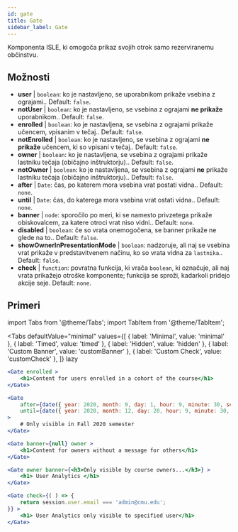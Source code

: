 ```yaml
---
id: gate 
title: Gate
sidebar_label: Gate
---
```


Komponenta ISLE, ki omogoča prikaz svojih otrok samo rezerviranemu občinstvu.

## Možnosti

* __user__ | `boolean`: ko je nastavljeno, se uporabnikom prikaže vsebina z ograjami.. Default: `false`.
* __notUser__ | `boolean`: ko je nastavljeno, se vsebina z ograjami **ne prikaže** uporabnikom.. Default: `false`.
* __enrolled__ | `boolean`: ko je nastavljena, se vsebina z ograjami prikaže učencem, vpisanim v tečaj.. Default: `false`.
* __notEnrolled__ | `boolean`: ko je nastavljeno, se vsebina z ograjami **ne prikaže** učencem, ki so vpisani v tečaj.. Default: `false`.
* __owner__ | `boolean`: ko je nastavljena, se vsebina z ograjami prikaže lastniku tečaja (običajno inštruktorju).. Default: `false`.
* __notOwner__ | `boolean`: ko je nastavljena, se vsebina z ograjami **ne** prikaže lastniku tečaja (običajno inštruktorju).. Default: `false`.
* __after__ | `Date`: čas, po katerem mora vsebina vrat postati vidna.. Default: `none`.
* __until__ | `Date`: čas, do katerega mora vsebina vrat ostati vidna.. Default: `none`.
* __banner__ | `node`: sporočilo po meri, ki se namesto privzetega prikaže obiskovalcem, za katere otroci vrat niso vidni.. Default: `none`.
* __disabled__ | `boolean`: če so vrata onemogočena, se banner prikaže ne glede na to.. Default: `false`.
* __showOwnerInPresentationMode__ | `boolean`: nadzoruje, ali naj se vsebina vrat prikaže v predstavitvenem načinu, ko so vrata vidna za `lastnika`.. Default: `false`.
* __check__ | `function`: povratna funkcija, ki vrača `boolean`, ki označuje, ali naj vrata prikažejo otroške komponente; funkcija se sproži, kadarkoli pridejo akcije seje. Default: `none`.


## Primeri

import Tabs from '@theme/Tabs';
import TabItem from '@theme/TabItem';

<Tabs
    defaultValue="minimal"
    values={[
        { label: 'Minimal', value: 'minimal' },
        { label: 'Timed', value: 'timed' },
        { label: 'Hidden', value: 'hidden' },
        { label: 'Custom Banner', value: 'customBanner' },
        { label: 'Custom Check', value: 'customCheck' },
    ]}
    lazy
>

<TabItem value="minimal">

```jsx live
<Gate enrolled >
    <h1>Content for users enrolled in a cohort of the course</h1>
</Gate>
```

</TabItem>

<TabItem value="timed">

```jsx live
<Gate
    after={date({ year: 2020, month: 9, day: 1, hour: 9, minute: 30, second: 0, utcOffset: 4 })}
    until={date({ year: 2020, month: 12, day: 20, hour: 9, minute: 30, second: 0, utcOffset: 5 })}
>
    # Only visible in Fall 2020 semester
</Gate>
```

</TabItem>

<TabItem value="hidden">

```jsx live
<Gate banner={null} owner >
    <h1>Content for owners without a message for others</h1>
</Gate>
```

</TabItem>

<TabItem value="customBanner">

```jsx live
<Gate owner banner={<h3>Only visible by course owners...</h3>} >
    <h1> User Analytics </h1>
</Gate>
```

</TabItem>

<TabItem value="customCheck">

```jsx live
<Gate check={( ) => {
    return session.user.email === 'admin@cmu.edu';
}} >
    <h1> User Analytics only visible to specified user</h1>
</Gate>
```

</TabItem>

</Tabs>

